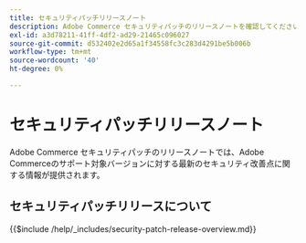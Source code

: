 ```yaml
---
title: セキュリティパッチリリースノート
description: Adobe Commerce セキュリティパッチのリリースノートを確認してください。
exl-id: a3d78211-41ff-4df2-ad29-21465c096027
source-git-commit: d532402e2d65a1f34558fc3c283d4291be5b006b
workflow-type: tm+mt
source-wordcount: '40'
ht-degree: 0%

---
```



# セキュリティパッチリリースノート

Adobe Commerce セキュリティパッチのリリースノートでは、Adobe Commerceのサポート対象バージョンに対する最新のセキュリティ改善点に関する情報が提供されます。

## セキュリティパッチリリースについて

{{$include /help/_includes/security-patch-release-overview.md}}
